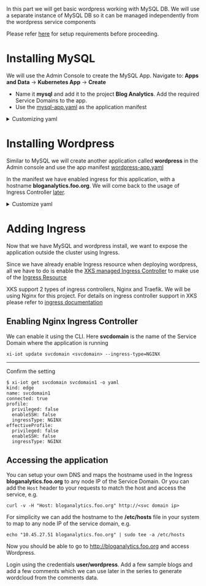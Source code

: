 In this part we will get basic wordpress working with MySQL DB. We will use a separate instance of MySQL DB so it can be managed independently from the wordpress service components

Please refer [here](../README.md) for setup requirements before proceeding.

# Installing MySQL 

We will use the Admin Console to create the MySQL App. Navigate to:
 **Apps and Data** -> **Kubernetes App** -> **Create** 

* Name it **mysql** and add it to the project **Blog Analytics**. Add the required Service Domains to the app. 
* Use the [mysql-app.yaml](mysql-app.yaml) as the application manifest 
<details>
<summary>Customizing yaml</summary>
If you need to add custom configuration you can do that using the helm chart. Create a values files and add the appropriate values for your installation

[mysql-custom-values.yaml](mysql-custom-values.yaml)

```
root:
  password: <root password>
  forcePassword: false
  injectSecretsAsVolume: true

db:
  user: wordpress
  password: <wordpress user password>
  name: wordpress_db
  forcePassword: false
  injectSecretsAsVolume: false

replication:
  enabled: false
```

Dowload the helm chart and convert it to a yaml. [mysq-app.yaml](mysql-app.yaml)
```
helm fetch --untar bitnami/mysql
helm template -n bloganalytics mysql --values mysql-custom-values.yaml > mysql-app.yaml
```
---

Create the applicaton spec file for XKS

[mysql-xks.yaml](mysql-xks.yaml)
```
kind: application
name: mysql
description: mysql db
project: Blog Analytics
appYamlPath: mysql-app.yaml 
 ```
---
Use the xi-iot CLI to deploy the app
```
xi-iot create -f mysql-xks.yaml
```
</details>

# Installing Wordpress
Similar to MySQL we will create another application called **wordpress** in the Admin console and use the app manifest [wordpress-app.yaml](wordpress-app.yaml)

In the manifest we have enabled ingress for this application, with a hostname **bloganalytics.foo.org**. We will come back to the usage of Ingress Controller [later](#Adding-Ingress).

<details>
<summary>Customize yaml</summary>
Create custom values for the chart to used the external DB created above. Please make sure that the database and password match the values created for MySQL.
[wordpress-custom-values.yaml](wordpress-custom-values.yaml)
```
externalDatabase:
  host: bloganalytics-mysql
  user: wordpress
  password: <password>
  database: wordpress_db
  port: 3306
mariadb:
  enabled: false
service:
  type: ClusterIP
ingress:
  enabled: true
  hostname: bloganalytics.foo.org
```
---
Download the chart for Wordpress and convert it to yaml [wordpress-app.yaml](wordpress-app.yaml)
```
helm fetch --untar bitnami/wordpress
helm template -n bloganalytics wordpress --values wordpress-custom-values.yaml > wordpress-app.yaml
```
---
Create the applicaton spec file for XKS

[wordpress-xks.yaml](wordpress-xks.yaml)
```
kind: application
name: wordpress
description: wordpress app
project: Blog Analytics
appYamlPath: wordpress-app.yaml 
```
---
Use the xi-iot CLI to deploy the app
```
$ xi-iot create -f wordpress-xks.yaml
Successfully created application: wordpress
```
</details>

# Adding Ingress
Now that we have MySQL and wordpress install, we want to expose the application outside the cluster using Ingress. 

Since we have already enable Ingress resource when deploying wordpress, all we have to do is enable the [XKS managed Ingress Controller](https://github.com/nutanix/xi-iot/tree/master/services/ingress) to make use of the [Ingress Resource](https://kubernetes.io/docs/concepts/services-networking/ingress/#the-ingress-resource)

XKS support 2 types of ingress controllers, Nginx and Traefik. We will be using Nginx for this project. For details on ingress controller support in XKS please refer to [ingress documentation](https://github.com/nutanix/xi-iot/tree/master/services/ingress)

## Enabling Nginx Ingress Controller
We can enable it using the CLI. Here **svcdomain** is the name of the Service Domain where the application is running
```
xi-iot update svcdomain <svcdomain> --ingress-type=NGINX
```
---
Confirm the setting
```
$ xi-iot get svcdomain svcdomain1 -o yaml
kind: edge
name: svcdomain1
connected: true
profile:
  privileged: false
  enableSSH: false
  ingressType: NGINX
effectiveProfile:
  privileged: false
  enableSSH: false
  ingressType: NGINX
 ```

## Accessing the application
You can setup your own DNS and maps the hostname used in the Ingress **bloganalytics.foo.org** to any node IP of the Service Domain. Or you can add the `Host` header to your requests to match the host and access the service, e.g.
```
curl -v -H "Host: bloganalytics.foo.org" http://<svc domain ip>
```

For simplicity we can add the hostname to the **/etc/hosts** file in your system to map to any node IP of the service domain, e.g.
```
echo "10.45.27.51 bloganalytics.foo.org" | sudo tee -a /etc/hosts
```

Now you should be able to go to http://bloganalytics.foo.org and access Wordpress.

Login using the credentials **user/wordpress**. Add a few sample blogs and add a few comments which we can use later in the series to generate wordcloud from the comments data.
